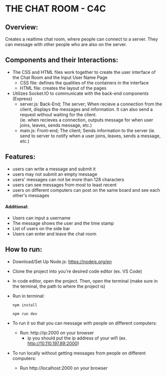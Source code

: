 # THE CHAT ROOM - C4C 

## Overview: 
Creates a realtime chat room, where people can connect to a server. They can message with other people who are also on the server.  

## Components and their Interactions: 
* The CSS and HTML files work together to create the user interface of the Chat Room and the Input User Name Page 
    * CSS file: defines the qualities of the containers in the interface 
    * HTML file: creates the layout of the pages 
* Utilizes Socket.IO to communicate with the back-end components (Express) 
    * server.js: Back-End; The server; When recieve a connection from the client, displays the messages and information. It can also send a request without waiting for the client.  
    (ie. when recieves a connection, outputs message for when user joins, leaves, sends message, etc.)
    * main.js: Front-end; The client; Sends information to the server (ie. send to server to notify when a user joins, leaves, sends a message, etc.)  

## Features: 
* users can write a message and submit it
* users may not submit an empty message 
* users' messages can not be more than 128 characters
* users can see messages from most to least recent
* users on different computers can post on the same board and see each other's messages 

#### Additional: 
* Users can input a username  
* The message shows the user and the time stamp 
* List of users on the side bar 
* Users can enter and leave the chat room 



## How to run: 
* Download/Set Up Node.js: https://nodejs.org/en 

* Clone the project into you're desired code editor (ex. VS Code) 

* In code editor, open the project. Then, open the terminal (make sure in the terminal, the path to where the project is) 

* Run in terminal: 

    `npm install` 

    `npm run dev`

* To run it so that you can message with people on different computers:
   * Run: http://ip:2000 on your browser
      * ip you should put the ip address of your wifi (ex. http://10.110.197.89:2000)
     
* To run locally without getting messages from people on different computers: 
   * Run http://localhost:2000 on your browser

